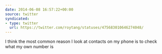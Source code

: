 ```yaml
---
date: 2014-06-08 16:57:22+00:00
source: twitter
syndicated:
- type: twitter
  url: https://twitter.com/roytang/statuses/475683010646274048/
---
```


I think the most common reason I look at contacts on my phone is to check what my own number is